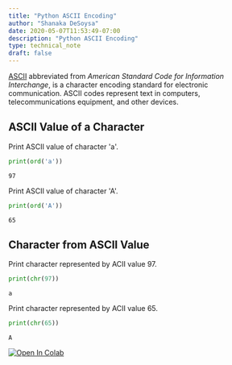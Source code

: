 ```yaml
---
title: "Python ASCII Encoding"
author: "Shanaka DeSoysa"
date: 2020-05-07T11:53:49-07:00
description: "Python ASCII Encoding"
type: technical_note
draft: false
---
```


[ASCII](https://en.wikipedia.org/wiki/ASCII) abbreviated from *American Standard Code for Information Interchange*, is a character encoding standard for electronic communication. ASCII codes represent text in computers, telecommunications equipment, and other devices.

## ASCII Value of a Character

Print ASCII value of character 'a'.


```python
print(ord('a'))
```

    97


Print ASCII value of character 'A'.


```python
print(ord('A'))
```

    65


## Character from ASCII Value

Print character represented by ACII value 97.


```python
print(chr(97))
```

    a


Print character represented by ACII value 65.


```python
print(chr(65))
```

    A


<a href="https://colab.research.google.com/github/shanaka-desoysa/notes/blob/master/content/python/basics/ASCII.ipynb" target="_blank"><img src="https://colab.research.google.com/assets/colab-badge.svg" alt="Open In Colab"/></a>
